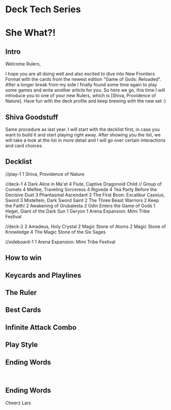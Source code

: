 # **Deck Tech Series**

# She What?!

## Intro

Welcome Rulers,
 
I hope you are all doing well and also excited to dive into New Frontiers Format with 
the cards from the newest edition "Game of Gods: Reloaded". After a longer break from my side I finally 
found some time again to play some games and write another article for you. 
So here we go, this time I will introduce you to one of your new Rulers,
which is [Shiva, Providence of Nature]. 
Have fun with the deck profile and keep brewing with the new set :)

 	
## Shiva Goodstuff
Same procedure as last year. I will start with the decklist first, in case you want to build it and start 
playing right away. After showing you the list, we will take a look at the list in more detail and I will 
go over certain interactions and card choices.
	
## Decklist	
//play-1
1 Shiva, Providence of Nature

//deck-1
4 Dark Alice in Ma'at
4 Flute, Captive Dragonoid Child // Group of Comets
4 Melfee, Traveling Sorceress
4 Rigveda
4 Tea Party Before the Decisive Duel
3 Phantasmal Ascendant
3 The First Boon: Excalibur Cassius, Sword
3 Misteltein, Dark Sword Saint
2 The Three Beast Warriors
2 Keep the Faith!
2 Awakening of Grubalesta
2 Odin Enters the Game of Gods
1 Hegel, Giant of the Dark Sun
1 Geryon
1 Arena Expansion: Mimi Tribe Festival

//deck-2
2 Amadeus, Holy Crystal
2 Magic Stone of Atoms
2 Magic Stone of Knowledge
4 The Magic Stone of the Six Sages

//sideboard-1
1 Arena Expansion: Mimi Tribe Festival

## How to win	
## Keycards and Playlines	
## The Ruler	
## Best Cards	
## Infinite Attack Combo	
## Play Style	
## Ending Words	

 

## Ending Words

Cheerz
Lars

